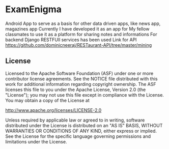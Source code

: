 # ExamEnigma
Android App to serve as a basis for other data driven apps, like news app, magazines app
Currently I have developed it as an app for My fellow classmates to use it as a platform for sharing notes and informations
For backend Django RESTFUll services has been used
Link for API https://github.com/dominicneeraj/RESTaurant-API/tree/master/mining


License
-------
Licensed to the Apache Software Foundation (ASF) under one or more contributor
license agreements.  See the NOTICE file distributed with this work for
additional information regarding copyright ownership.  The ASF licenses this
file to you under the Apache License, Version 2.0 (the "License"); you may not
use this file except in compliance with the License.  You may obtain a copy of
the License at

  http://www.apache.org/licenses/LICENSE-2.0

Unless required by applicable law or agreed to in writing, software
distributed under the License is distributed on an "AS IS" BASIS, WITHOUT
WARRANTIES OR CONDITIONS OF ANY KIND, either express or implied.  See the
License for the specific language governing permissions and limitations under
the License.



